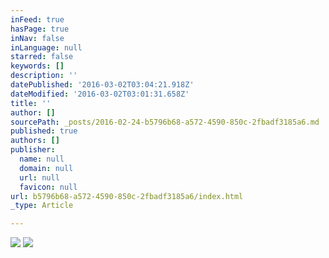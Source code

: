 ```yaml
---
inFeed: true
hasPage: true
inNav: false
inLanguage: null
starred: false
keywords: []
description: ''
datePublished: '2016-03-02T03:04:21.918Z'
dateModified: '2016-03-02T03:01:31.658Z'
title: ''
author: []
sourcePath: _posts/2016-02-24-b5796b68-a572-4590-850c-2fbadf3185a6.md
published: true
authors: []
publisher:
  name: null
  domain: null
  url: null
  favicon: null
url: b5796b68-a572-4590-850c-2fbadf3185a6/index.html
_type: Article

---
```

![](https://s3-us-west-2.amazonaws.com/the-grid-img/p/14c02a1f4b0ca797734e5332f3cb0f3f9035ebf5.jpg)
![](https://s3-us-west-2.amazonaws.com/the-grid-img/p/1dd65ac71b8f992cdf81269941d43f4b4ebaba70.jpg)